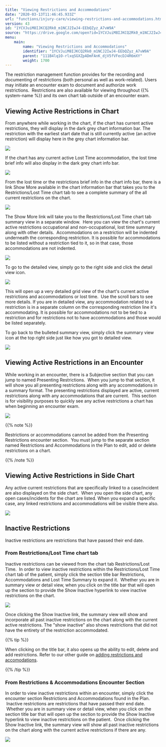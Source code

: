 ```yaml
---
title: "Viewing Restrictions and Accommodations"
date: "2020-03-13T11:46:45.933Z"
url: "functions/injury-care/viewing-restrictions-and-accommodations.html"
version: 43
id: "1YCVJuiM8IJKCQ2Rk0_m1NCJ2IwJ4-EEbQZyz_A7vW9A"
source: "https://drive.google.com/open?id=1YCVJuiM8IJKCQ2Rk0_m1NCJ2IwJ4-EEbQZyz_A7vW9A"
menu:
    main:
        name: "Viewing Restrictions and Accommodations"
        identifier: "1YCVJuiM8IJKCQ2Rk0_m1NCJ2IwJ4-EEbQZyz_A7vW9A"
        parent: "111B4lq1O-rlxqSGXZpADmFAnK_djV5fVFecDJ4R6mXY"
        weight: 1700
---
```

The restriction management function provides for the recording and documenting of restrictions (both personal as well as work-related). Users may initiate an encounter exam to document and authorize work restrictions.  Restrictions are also available for viewing throughout {{% system-name %}} and its own chart tab outside of an encounter exam.

## Viewing Active Restrictions in Chart

From anywhere while working in the chart, if the chart has current active restrictions, they will display in the dark grey chart information bar. The restriction with the earliest start date that is still currently active (an active restriction) will display here in the grey chart information bar.



![](viewing-restrictions-and-accommodations.images/image5.png)



If the chart has any current active Lost Time accommodation, the lost time brief info will also display in the dark grey chart info bar.



![](viewing-restrictions-and-accommodations.images/image2.png)



From the lost time or the restrictions brief info in the chart info bar, there is a link Show More available in the chart information bar that takes you to the Restrictions/Lost Time chart tab to see a complete summary of the all current restrictions on the chart.



![](viewing-restrictions-and-accommodations.images/image6.png)



The Show More link will take you to the Restrictions/Lost Time chart tab summary view in a separate window.  Here you can view the chart's current active restrictions occupational and non-occupational, lost time summary along with other details.  Accommodations on a restriction will be indented underneath the corresponding restriction. It is possible for accommodations to be listed without a restriction tied to it, so in that case, those accommodations are not indented.



![](viewing-restrictions-and-accommodations.images/image7.png)



To go to the detailed view, simply go to the right side and click the detail view icon.



![](viewing-restrictions-and-accommodations.images/image4.png)



This will open up a very detailed grid view of the chart's current active restrictions and accommodations or lost time.  Use the scroll bars to see more details. If you are in detailed view, any accommodation related to a restriction is in a separate column on the corresponding restriction line it's accommodating. It is possible for accommodations not to be tied to a restriction and for restrictions not to have accommodations and those would be listed separately.



To go back to the bulleted summary view, simply click the summary view icon at the top right side just like how you got to detailed view.



![](viewing-restrictions-and-accommodations.images/image10.png)



## Viewing Active Restrictions in an Encounter

While working in an encounter, there is a Subjective section that you can jump to named Presenting Restrictions.  When you jump to that section, it will show you all presenting restrictions along with any accommodations in a summary format. The presenting restrictions displayed are active, current restrictions along with any accommodations that are current.  This section is for visibility purposes to quickly see any active restrictions a chart has when beginning an encounter exam.



![](viewing-restrictions-and-accommodations.images/image9.png)



{{% note %}}

Restrictions or accommodations cannot be added from the Presenting Restrictions encounter section.  You must jump to the separate section named Restrictions and Accommodations in the Plan to edit, add or delete restrictions on a chart.

{{% /note %}}


## Viewing Active Restrictions in Side Chart

Any active current restrictions that are specifically linked to a case/incident are also displayed on the side chart.  When you open the side chart, any open cases/incidents for the chart are listed. When you expand a specific case, any linked restrictions and accommodations will be visible there also.



![](viewing-restrictions-and-accommodations.images/image1.png)



## Inactive Restrictions

Inactive restrictions are restrictions that have passed their end date.

### From Restrictions/Lost Time chart tab

Inactive restrictions can be viewed from the chart tab Restrictions/Lost Time.  In order to view inactive restrictions within the Restrictions/Lost Time chart tab of the patient, simply click the section title bar Restrictions, Accommodations and Lost Time Summary to expand it.  Whether you are in summary view or detail view, when you click on the title bar that will open up the section to provide the Show Inactive hyperlink to view inactive restrictions on the chart.



![](viewing-restrictions-and-accommodations.images/image8.png)



Once clicking the Show Inactive link, the summary view will show and incorporate all past inactive restrictions on the chart along with the current active restrictions. The "show inactive" also shows restrictions that did not have the entirety of the restriction accommodated.

{{% tip %}}

When clicking on the title bar, it also opens up the ability to edit, delete and add restrictions. Refer to our other guide on [adding restrictions and accomodations](adding-restrictions-and-accommodations.html).

{{% /tip %}}


### From Restrictions & Accommodations Encounter Section

In order to view inactive restrictions within an encounter, simply click the encounter section Restrictions and Accommodations found in the Plan.  Inactive restrictions are restrictions that have passed their end date.  Whether you are in summary view or detail view, when you click on the section title bar that will open up the section to provide the Show Inactive hyperlink to view inactive restrictions on the patient.  Once clicking the Show Inactive link, the summary view will show all past inactive restrictions on the chart along with the current active restrictions if there are any.



![](viewing-restrictions-and-accommodations.images/image3.png)





